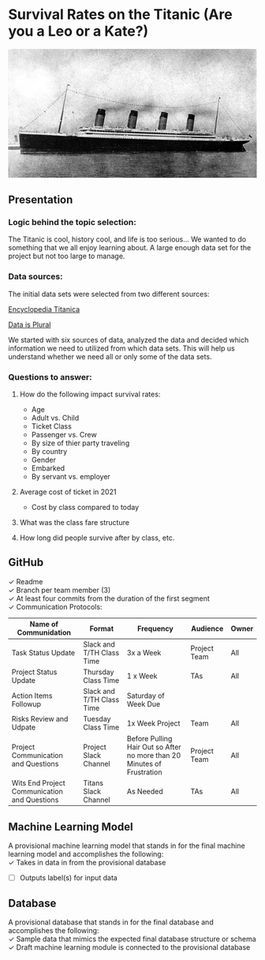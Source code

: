 # Survival Rates on the Titanic (Are you a Leo or a Kate?)
![](Resources\Images\R_M_S_Titanic.jpg)

## Presentation

### Logic behind the topic selection:
The Titanic is cool, history cool, and life is too serious… We wanted to do something that we all enjoy learning about. A large enough data set for the project but not too large to manage.

### Data sources:
The initial data sets were selected from two different sources:

[Encyclopedia Titanica](https://www.encyclopedia-titanica.org/)

[Data is Plural](https://www.data-is-plural.com/archive/2016-03-30-edition/)

We started with six sources of data, analyzed the data and decided which information we need to utilized from which data sets.  This will help us understand whether we need all or only some of the data sets.

### Questions to answer:
1. How do the following impact survival rates:
    * Age
    * Adult vs. Child
    * Ticket Class
    * Passenger vs. Crew
    * By size of thier party traveling
    * By country
    * Gender
    * Embarked
    * By servant vs. employer

2. Average cost of ticket in 2021
    * Cost by class compared to today
3. What was the class fare structure
4. How long did people survive after by class, etc.

## GitHub

✓ Readme  
✓ Branch per team member (3)  
✓ At least four commits from the duration of the first segment  
✓ Communication Protocols:

Name of Communidation | Format | Frequency | Audience | Owner
----------------------|--------|-----------|----------|------
Task Status Update | Slack and T/TH Class Time | 3x a Week | Project Team | All
Project Status Update |	Thursday Class Time |	1 x Week |	TAs |	All
Action Items Followup |	Slack and T/TH Class Time |	Saturday of Week Due		
Risks Review and Udpate |	Tuesday Class Time |	1x Week	Project | Team |	All
Project Communication and Questions |	Project Slack Channel |	Before Pulling Hair Out so After no more than 20 Minutes of Frustration |	Project Team |	All
Wits End Project Communication and Questions |	Titans Slack Channel |	As Needed |	TAs	 | All

## Machine Learning Model

A provisional machine learning model that stands in for the final machine learning model and accomplishes the following:   
✓ Takes in data in from the provisional database   
- [ ] Outputs label(s) for input data

## Database

A provisional database that stands in for the final database and accomplishes the following:  
✓ Sample data that mimics the expected final database structure or schema  
✓ Draft machine learning module is connected to the provisional database


